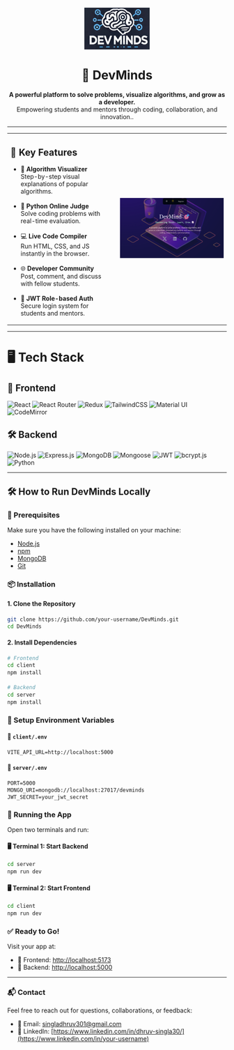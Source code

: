 <p align="center">
  <img src="Images/logo.png" alt="DevMinds Logo" width="150"/>
</p>

<h1 align="center">🚀 DevMinds</h1>

<p align="center">
  <strong>A powerful platform to solve problems, visualize algorithms, and grow as a developer.</strong><br/>
  Empowering students and mentors through coding, collaboration, and innovation..
</p>

---
<table>
  <tr>
    <td width="50%" valign="top">
      <h2>🌟 Key Features</h2>
      <ul>
        <li>🧠 <strong>Algorithm Visualizer</strong><br/>Step-by-step visual explanations of popular algorithms.</li><br/>
        <li>🐍 <strong>Python Online Judge</strong><br/>Solve coding problems with real-time evaluation.</li><br/>
        <li>💻 <strong>Live Code Compiler</strong><br/>Run HTML, CSS, and JS instantly in the browser.</li><br/>
        <li>🌐 <strong>Developer Community</strong><br/>Post, comment, and discuss with fellow students.</li><br/>
        <li>🔐 <strong>JWT Role-based Auth</strong><br/>Secure login system for students and mentors.</li>
      </ul>
    </td>
    <td width="50%">
      <img src="Images/appHome.png" alt="DevMinds App Homepage" width="100%" />
    </td>
  </tr>
</table>


---


# 🖥️ Tech Stack

## 🚀 Frontend

<p align="left">
  <img src="https://img.shields.io/badge/React-20232A?style=for-the-badge&logo=react&logoColor=61DAFB" alt="React" />
  <img src="https://img.shields.io/badge/React Router-CA4245?style=for-the-badge&logo=reactrouter&logoColor=white" alt="React Router" />
  <img src="https://img.shields.io/badge/Redux-764ABC?style=for-the-badge&logo=redux&logoColor=white" alt="Redux" />
  <img src="https://img.shields.io/badge/Tailwind CSS-0EA5E9?style=for-the-badge&logo=tailwindcss&logoColor=white" alt="TailwindCSS" />
  <img src="https://img.shields.io/badge/Material UI-007FFF?style=for-the-badge&logo=mui&logoColor=white" alt="Material UI" />
  <img src="https://img.shields.io/badge/CodeMirror-051C2C?style=for-the-badge&logo=codemirror&logoColor=white" alt="CodeMirror" />
</p>

## 🛠️ Backend

<p align="left">
  <img src="https://img.shields.io/badge/Node.js-339933?style=for-the-badge&logo=nodedotjs&logoColor=white" alt="Node.js" />
  <img src="https://img.shields.io/badge/Express.js-000000?style=for-the-badge&logo=express&logoColor=white" alt="Express.js" />
  <img src="https://img.shields.io/badge/MongoDB-47A248?style=for-the-badge&logo=mongodb&logoColor=white" alt="MongoDB" />
  <img src="https://img.shields.io/badge/Mongoose-800000?style=for-the-badge&logo=mongoose&logoColor=white" alt="Mongoose" />
  <img src="https://img.shields.io/badge/JWT-000000?style=for-the-badge&logo=jsonwebtokens&logoColor=white" alt="JWT" />
  <img src="https://img.shields.io/badge/bcrypt.js-F4B400?style=for-the-badge&logo=lock&logoColor=black" alt="bcrypt.js" />
  <img src="https://img.shields.io/badge/Python-3776AB?style=for-the-badge&logo=python&logoColor=white" alt="Python" />
</p>

---

<!-- ## 📌 Features in Detail

Explore each core feature of **DevMinds** with dedicated visuals and descriptions that showcase its functionality and impact.


## 🧠 Algorithm Visualizer

<table>
  <tr>
    <td width="50%">
      <img src="Images/algovis-1.png" alt="Algorithm Visualizer UI 1" width="100%" />
    </td>
    <td width="50%">
      <img src="Images/algovis-2.png" alt="Algorithm Visualizer UI 2" width="100%" />
    </td>
  </tr>
</table>

Visualize how sorting, searching, and graph algorithms work with real-time animations. Understand core concepts through interactive explanations.

---

## 🐍 Python Online Judge

<table>
  <tr>
    <td width="50%">
      <img src="Images/judge-1.png" alt="Online Judge Code View" width="100%" />
    </td>
    <td width="50%">
      <img src="Images/judge-2.png" alt="Submission Result View" width="100%" />
    </td>
  </tr>
</table>

Solve a wide range of coding problems in Python and get instant feedback, run-time analysis, and leaderboard tracking.

---

## 💻 Live Code Compiler

<table>
  <tr>
    <td width="50%">
      <img src="Images/compiler-1.png" alt="Live Compiler HTML" width="100%" />
    </td>
    <td width="50%">
      <img src="Images/compiler-2.png" alt="Live Compiler Output" width="100%" />
    </td>
  </tr>
</table>

Write and test HTML, CSS, and JavaScript code instantly inside your browser. Great for prototyping and frontend learning.

---

## 🌐 Developer Community

<table>
  <tr>
    <td width="50%">
      <img src="Images/community-1.png" alt="Community Posts" width="100%" />
    </td>
    <td width="50%">
      <img src="Images/community-2.png" alt="Comment Section" width="100%" />
    </td>
  </tr>
</table>

Post questions, share your learning journey, comment on others' projects, and grow together with a peer-driven dev community.

---

## 🔐 JWT Role-based Authentication

<table>
  <tr>
    <td width="50%">
      <img src="Images/auth-1.png" alt="Student Login" width="100%" />
    </td>
    <td width="50%">
      <img src="Images/auth-2.png" alt="Mentor Panel" width="100%" />
    </td>
  </tr>
</table>

Secure authentication system with role-based access. Mentors can create content, review students, and moderate the platform.

--- -->
## 🛠️ How to Run DevMinds Locally

### 🔧 Prerequisites

Make sure you have the following installed on your machine:

- [Node.js](https://nodejs.org/)
- [npm](https://www.npmjs.com/)
- [MongoDB](https://www.mongodb.com/)
- [Git](https://git-scm.com/)


### 📦 Installation

#### 1. Clone the Repository

```bash
git clone https://github.com/your-username/DevMinds.git
cd DevMinds
```
#### 2. Install Dependencies

```bash
# Frontend
cd client
npm install

# Backend
cd server
npm install 
```
### 🔐 Setup Environment Variables

#### 📂 `client/.env`

```env
VITE_API_URL=http://localhost:5000
```
#### 📂 `server/.env`

```env
PORT=5000
MONGO_URI=mongodb://localhost:27017/devminds
JWT_SECRET=your_jwt_secret
```


### 🚀 Running the App

Open two terminals and run:

#### 🖥️ Terminal 1: Start Backend

```bash
cd server
npm run dev
```
#### 🖥️ Terminal 2: Start Frontend

```bash
cd client
npm run dev
```


### ✅ Ready to Go!

Visit your app at:

- 🔗 Frontend: [http://localhost:5173](http://localhost:5173)
- 🔗 Backend: [http://localhost:5000](http://localhost:5000)

---

### 📬 Contact

Feel free to reach out for questions, collaborations, or feedback:

- 📧 Email: [singladhruv301@gmail.com](mailto:your.email@example.com)  
- 💼 LinkedIn: [https://www.linkedin.com/in/dhruv-singla30/](https://www.linkedin.com/in/your-username)

